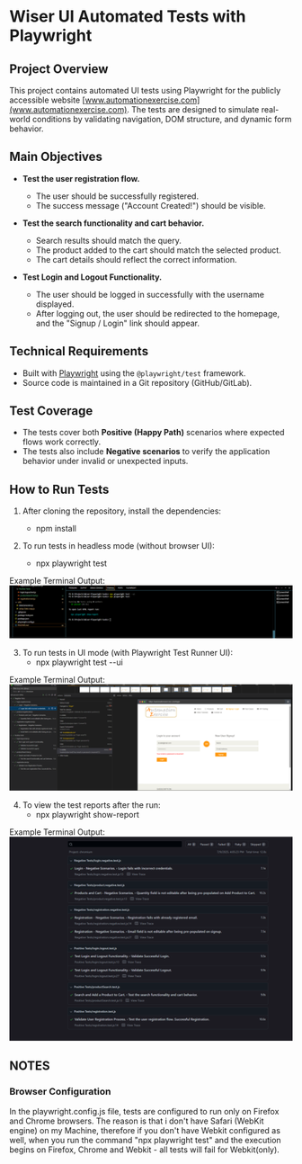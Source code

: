 # Wiser UI Automated Tests with Playwright

## Project Overview

This project contains automated UI tests using Playwright for the publicly accessible website [www.automationexercise.com](www.automationexercise.com). The tests are designed to simulate real-world conditions by validating navigation, DOM structure, and dynamic form behavior.

## Main Objectives

- **Test the user registration flow.**  
  - The user should be successfully registered.
  - The success message ("Account Created!") should be visible.

- **Test the search functionality and cart behavior.**  
  - Search results should match the query.
  - The product added to the cart should match the selected product.
  - The cart details should reflect the correct information.

- **Test Login and Logout Functionality.**  
  - The user should be logged in successfully with the username displayed.
  - After logging out, the user should be redirected to the homepage, and the "Signup / Login" link should appear.

## Technical Requirements

- Built with [Playwright](https://playwright.dev/) using the `@playwright/test` framework.  
- Source code is maintained in a Git repository (GitHub/GitLab).  

## Test Coverage

- The tests cover both **Positive (Happy Path)** scenarios where expected flows work correctly.
- The tests also include **Negative scenarios** to verify the application behavior under invalid or unexpected inputs.

## How to Run Tests

1. After cloning the repository, install the dependencies:  
    - npm install

2. To run tests in headless mode (without browser UI):
    - npx playwright test

Example Terminal Output:
![alt text](image.png)

3. To run tests in UI mode (with Playwright Test Runner UI):
    - npx playwright test --ui

Example Terminal Output:
![alt text](image-1.png)

4. To view the test reports after the run:
    - npx playwright show-report

Example Terminal Output:
![alt text](image-2.png)

## NOTES
### Browser Configuration
In the playwright.config.js file, tests are configured to run only on Firefox and Chrome browsers. The reason is that i don't have Safari (WebKit engine) on my Machine,
therefore if you don't have Webkit configured as well, when you run the command "npx playwright test" and the execution begins on Firefox, Chrome and Webkit - all tests
will fail for Webkit(only).

